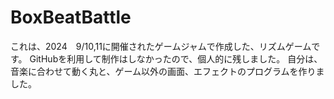 # BoxBeatBattle
これは、2024　9/10,11に開催されたゲームジャムで作成した、リズムゲームです。
GitHubを利用して制作はしなかったので、個人的に残しました。
自分は、音楽に合わせて動く丸と、ゲーム以外の画面、エフェクトのプログラムを作りました。
